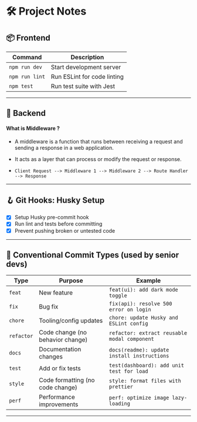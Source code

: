 # 🛠️ Project Notes

## 📦 Frontend

| Command        | Description                 |
| -------------- | --------------------------- |
| `npm run dev`  | Start development server    |
| `npm run lint` | Run ESLint for code linting |
| `npm test`     | Run test suite with Jest    |

---

## 🧩 Backend

#### What is Middleware ?

- A middleware is a function that runs between receiving a request and sending a response in a web application.
- It acts as a layer that can process or modify the request or response.

- `Client Request --> Middleware 1 --> Middleware 2 --> Route Handler --> Response
`

---

## 🪝 Git Hooks: Husky Setup

- [x] Setup Husky pre-commit hook
- [x] Run lint and tests before committing
- [x] Prevent pushing broken or untested code

---

## 📝 Conventional Commit Types (used by senior devs)

| Type       | Purpose                          | Example                                      |
| ---------- | -------------------------------- | -------------------------------------------- |
| `feat`     | New feature                      | `feat(ui): add dark mode toggle`             |
| `fix`      | Bug fix                          | `fix(api): resolve 500 error on login`       |
| `chore`    | Tooling/config updates           | `chore: update Husky and ESLint config`      |
| `refactor` | Code change (no behavior change) | `refactor: extract reusable modal component` |
| `docs`     | Documentation changes            | `docs(readme): update install instructions`  |
| `test`     | Add or fix tests                 | `test(dashboard): add unit test for load`    |
| `style`    | Code formatting (no code change) | `style: format files with prettier`          |
| `perf`     | Performance improvements         | `perf: optimize image lazy-loading`          |

---
